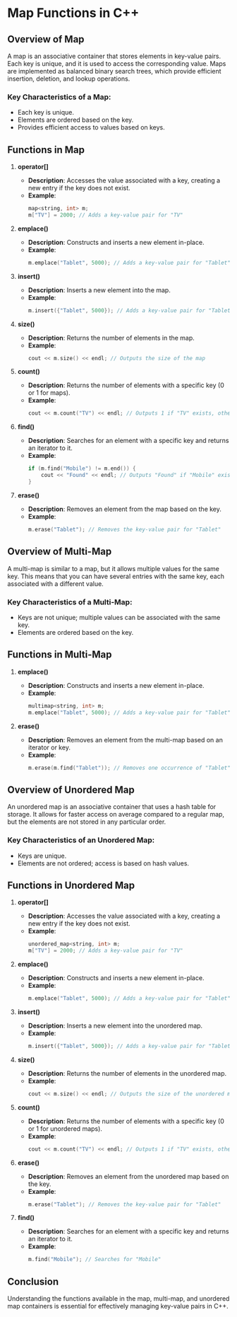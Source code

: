 # Map Functions in C++

## Overview of Map
A map is an associative container that stores elements in key-value pairs. Each key is unique, and it is used to access the corresponding value. Maps are implemented as balanced binary search trees, which provide efficient insertion, deletion, and lookup operations.

### Key Characteristics of a Map:
- Each key is unique.
- Elements are ordered based on the key.
- Provides efficient access to values based on keys.

## Functions in Map

1. **operator[]**
   - **Description**: Accesses the value associated with a key, creating a new entry if the key does not exist.
   - **Example**:
     ```cpp
     map<string, int> m;
     m["TV"] = 2000; // Adds a key-value pair for "TV"
     ```

2. **emplace()**
   - **Description**: Constructs and inserts a new element in-place.
   - **Example**:
     ```cpp
     m.emplace("Tablet", 5000); // Adds a key-value pair for "Tablet"
     ```

3. **insert()**
   - **Description**: Inserts a new element into the map.
   - **Example**:
     ```cpp
     m.insert({"Tablet", 5000}); // Adds a key-value pair for "Tablet"
     ```

4. **size()**
   - **Description**: Returns the number of elements in the map.
   - **Example**:
     ```cpp
     cout << m.size() << endl; // Outputs the size of the map
     ```

5. **count()**
   - **Description**: Returns the number of elements with a specific key (0 or 1 for maps).
   - **Example**:
     ```cpp
     cout << m.count("TV") << endl; // Outputs 1 if "TV" exists, otherwise 0
     ```

6. **find()**
   - **Description**: Searches for an element with a specific key and returns an iterator to it.
   - **Example**:
     ```cpp
     if (m.find("Mobile") != m.end()) {
         cout << "Found" << endl; // Outputs "Found" if "Mobile" exists
     }
     ```

7. **erase()**
   - **Description**: Removes an element from the map based on the key.
   - **Example**:
     ```cpp
     m.erase("Tablet"); // Removes the key-value pair for "Tablet"
     ```

## Overview of Multi-Map
A multi-map is similar to a map, but it allows multiple values for the same key. This means that you can have several entries with the same key, each associated with a different value.

### Key Characteristics of a Multi-Map:
- Keys are not unique; multiple values can be associated with the same key.
- Elements are ordered based on the key.

## Functions in Multi-Map

1. **emplace()**
   - **Description**: Constructs and inserts a new element in-place.
   - **Example**:
     ```cpp
     multimap<string, int> m;
     m.emplace("Tablet", 5000); // Adds a key-value pair for "Tablet"
     ```

2. **erase()**
   - **Description**: Removes an element from the multi-map based on an iterator or key.
   - **Example**:
     ```cpp
     m.erase(m.find("Tablet")); // Removes one occurrence of "Tablet"
     ```

## Overview of Unordered Map
An unordered map is an associative container that uses a hash table for storage. It allows for faster access on average compared to a regular map, but the elements are not stored in any particular order.

### Key Characteristics of an Unordered Map:
- Keys are unique.
- Elements are not ordered; access is based on hash values.

## Functions in Unordered Map

1. **operator[]**
   - **Description**: Accesses the value associated with a key, creating a new entry if the key does not exist.
   - **Example**:
     ```cpp
     unordered_map<string, int> m;
     m["TV"] = 2000; // Adds a key-value pair for "TV"
     ```

2. **emplace()**
   - **Description**: Constructs and inserts a new element in-place.
   - **Example**:
     ```cpp
     m.emplace("Tablet", 5000); // Adds a key-value pair for "Tablet"
     ```

3. **insert()**
   - **Description**: Inserts a new element into the unordered map.
   - **Example**:
     ```cpp
     m.insert({"Tablet", 5000}); // Adds a key-value pair for "Tablet"
     ```

4. **size()**
   - **Description**: Returns the number of elements in the unordered map.
   - **Example**:
     ```cpp
     cout << m.size() << endl; // Outputs the size of the unordered map
     ```

5. **count()**
   - **Description**: Returns the number of elements with a specific key (0 or 1 for unordered maps).
   - **Example**:
     ```cpp
     cout << m.count("TV") << endl; // Outputs 1 if "TV" exists, otherwise 0
     ```

6. **erase()**
   - **Description**: Removes an element from the unordered map based on the key.
   - **Example**:
     ```cpp
     m.erase("Tablet"); // Removes the key-value pair for "Tablet"
     ```

7. **find()**
   - **Description**: Searches for an element with a specific key and returns an iterator to it.
   - **Example**:
     ```cpp
     m.find("Mobile"); // Searches for "Mobile"
     ```

## Conclusion
Understanding the functions available in the map, multi-map, and unordered map containers is essential for effectively managing key-value pairs in C++.
